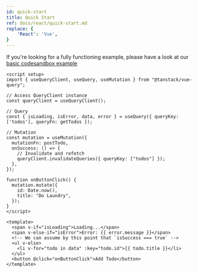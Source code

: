 ```yaml
---
id: quick-start
title: Quick Start
ref: docs/react/quick-start.md
replace: {
    'React': 'Vue',
}
---
```


[//]: # (Example)
If you're looking for a fully functioning example, please have a look at our [basic codesandbox example](../examples/vue/basic)
```vue
<script setup>
import { useQueryClient, useQuery, useMutation } from "@tanstack/vue-query";

// Access QueryClient instance
const queryClient = useQueryClient();

// Query
const { isLoading, isError, data, error } = useQuery({ queryKey: ['todos'], queryFn: getTodos });

// Mutation
const mutation = useMutation({
  mutationFn: postTodo,
  onSuccess: () => {
    // Invalidate and refetch
    queryClient.invalidateQueries({ queryKey: ["todos"] });
  },
});

function onButtonClick() {
  mutation.mutate({
    id: Date.now(),
    title: "Do Laundry",
  });
}
</script>

<template>
  <span v-if="isLoading">Loading...</span>
  <span v-else-if="isError">Error: {{ error.message }}</span>
  <!-- We can assume by this point that `isSuccess === true` -->
  <ul v-else>
    <li v-for="todo in data" :key="todo.id">{{ todo.title }}</li>
  </ul>
  <button @click="onButtonClick">Add Todo</button>
</template>
```
[//]: # (Example)
